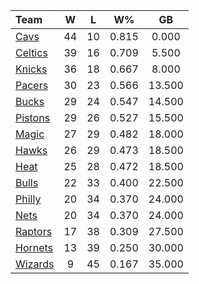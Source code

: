 | Team                            |  W  |  L  |  W%   |   GB   |
|:--------------------------------|:---:|:---:|:-----:|:------:|
| [Cavs](/r/clevelandcavs)        | 44  | 10  | 0.815 | 0.000  |
| [Celtics](/r/bostonceltics)     | 39  | 16  | 0.709 | 5.500  |
| [Knicks](/r/NYKnicks)           | 36  | 18  | 0.667 | 8.000  |
| [Pacers](/r/pacers)             | 30  | 23  | 0.566 | 13.500 |
| [Bucks](/r/MkeBucks)            | 29  | 24  | 0.547 | 14.500 |
| [Pistons](/r/DetroitPistons)    | 29  | 26  | 0.527 | 15.500 |
| [Magic](/r/OrlandoMagic)        | 27  | 29  | 0.482 | 18.000 |
| [Hawks](/r/AtlantaHawks)        | 26  | 29  | 0.473 | 18.500 |
| [Heat](/r/heat)                 | 25  | 28  | 0.472 | 18.500 |
| [Bulls](/r/chicagobulls)        | 22  | 33  | 0.400 | 22.500 |
| [Philly](/r/sixers)             | 20  | 34  | 0.370 | 24.000 |
| [Nets](/r/GoNets)               | 20  | 34  | 0.370 | 24.000 |
| [Raptors](/r/torontoraptors)    | 17  | 38  | 0.309 | 27.500 |
| [Hornets](/r/CharlotteHornets)  | 13  | 39  | 0.250 | 30.000 |
| [Wizards](/r/washingtonwizards) |  9  | 45  | 0.167 | 35.000 |